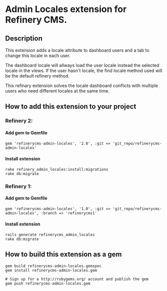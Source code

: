 # Admin Locales extension for Refinery CMS.

## Description

  This extension adds a locale attribute to dashboard users
and a tab to change this locale in each user.

  The dashboard locale will allways load the user locale instead the selected locale
in the views. If the user hasn't locale, the find locale method used will be the default
refinery method.

  This refinary extension solves the locale dashboard conflicts with multiple
users who need different locales at the same time.

## How to add this extension to your project

### Refinery 2:

#### Add gem to Gemfile
    gem 'refinerycms-admin-locales', '2.0', :git => 'git_repo/refinerycms-admin-locales'

#### Install extension
    rake refinery_admin_locales:install:migrations
    rake db:migrate


### Refinery 1:

#### Add gem to Gemfile
    gem 'refinerycms-admin-locales', '1.0', :git => 'git_repo/refinerycms-admin-locales', :branch => 'refinerycms1'

#### Install extension
    rails generate refinerycms_admin_locales
    rake db:migrate


## How to build this extension as a gem

    gem build refinerycms-admin-locales.gemspec
    gem install refinerycms-admin-locales.gem

    # Sign up for a http://rubygems.org/ account and publish the gem
    gem push refinerycms-admin-locales.gem
